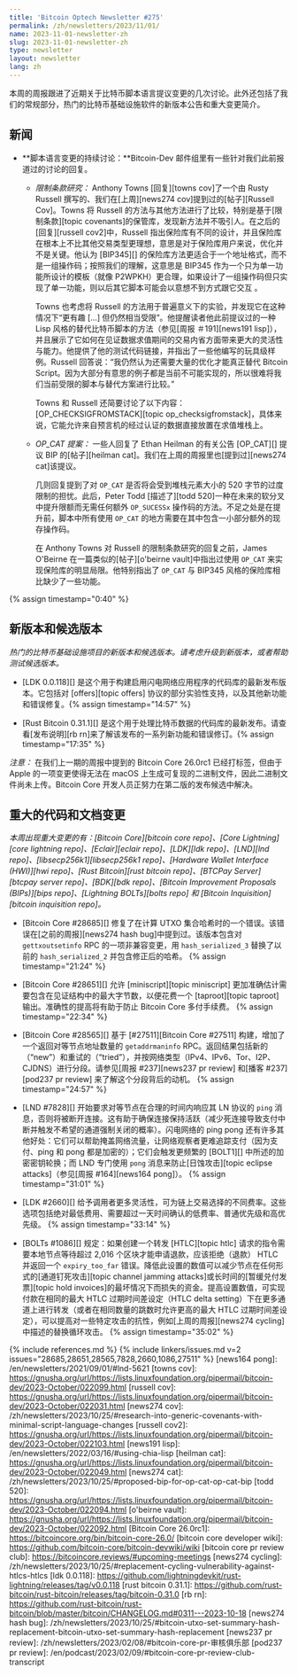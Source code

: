 ```yaml
---
title: 'Bitcoin Optech Newsletter #275'
permalink: /zh/newsletters/2023/11/01/
name: 2023-11-01-newsletter-zh
slug: 2023-11-01-newsletter-zh
type: newsletter
layout: newsletter
lang: zh
---
```

本周的周报跟进了近期关于比特币脚本语言提议变更的几次讨论。此外还包括了我们的常规部分，热门的比特币基础设施软件的新版本公告和重大变更简介。

## 新闻

- **<!--continued-discussion-about-scripting-changes-->脚本语言变更的持续讨论：**Bitcoin-Dev 邮件组里有一些针对我们此前报道过的讨论的回复。

  - *<!--covenants-research-->限制条款研究：* Anthony Towns [回复][towns cov]了一个由 Rusty Russell 撰写的、我们在[上周][news274 cov]提到过的[帖子][Russell Cov]。Towns 将 Russell 的方法与其他方法进行了比较，特别是基于[限制条款][topic covenants]的保管库，发现新方法并不吸引人。在之后的[回复][russell cov2]中，Russell 指出保险库有不同的设计，并且保险库在根本上不比其他交易类型更理想，意思是对于保险库用户来说，优化并不是关键。他认为 [BIP345][] 的保险库方法更适合于一个地址格式，而不是一组操作码；按照我们的理解，这意思是 BIP345 作为一个只为单一功能所设计的模板（就像 P2WPKH）更合理，如果设计了一组操作码但只实现了单一功能，则以后其它脚本可能会以意想不到方式跟它交互 。

    Towns 也考虑将 Russell 的方法用于普遍意义下的实验，并发现它在这种情况下“更有趣 [...] 但仍然相当受限”。他提醒读者他此前提议过的一种 Lisp 风格的替代比特币脚本的方法（参见[周报 ＃191][news191 lisp]），并且展示了它如何在见证数据求值期间的交易内省方面带来更大的灵活性与能力。他提供了他的测试代码链接，并指出了一些他编写的玩具级样例。Russell 回答说：“我仍然认为还需要大量的优化才能真正替代 Bitcoin Script。因为大部分有意思的例子都是当前不可能实现的，所以很难将我们当前受限的脚本与替代方案进行比较。”

    Towns 和 Russell 还简要讨论了以下内容：[OP_CHECKSIGFROMSTACK][topic op_checksigfromstack]，具体来说，它能允许来自预言机的经过认证的数据直接放置在求值堆栈上。

  - *OP_CAT 提案：* 一些人回复了 Ethan Heilman 的有关公告 [OP_CAT][] 提议 BIP 的[帖子][heilman cat]。我们在上周的周报里也[提到过][news274 cat]该提议。

    几则回复提到了对 `OP_CAT` 是否将会受到堆栈元素大小的 520 字节的过度限制的担忧。此后，Peter Todd [描述了][todd 520]一种在未来的软分叉中提升限额而无需任何额外 `OP_SUCESSx` 操作码的方法。不足之处是在提升前，脚本中所有使用 `OP_CAT` 的地方需要在其中包含一小部分额外的现存操作码。

    在 Anthony Towns 对 Russell 的限制条款研究的回复之前，James O'Beirne 在一篇类似的[帖子][o'beirne vault]中指出过使用 `OP_CAT` 来实现保险库的明显局限。他特别指出了 `OP_CAT` 与 BIP345 风格的保险库相比缺少了一些功能。

{% assign timestamp="0:40" %}

## 新版本和候选版本

*热门的比特币基础设施项目的新版本和候选版本。请考虑升级到新版本，或者帮助测试候选版本。*

- [LDK 0.0.118][] 是这个用于构建启用闪电网络应用程序的代码库的最新发布版本。它包括对 [offers][topic offers] 协议的部分实验性支持，以及其他新功能和错误修复。{% assign timestamp="14:57" %}

- [Rust Bitcoin 0.31.1][] 是这个用于处理比特币数据的代码库的最新发布。请查看[发布说明][rb rn]来了解该发布的一系列新功能和错误修订。{% assign timestamp="17:35" %}

_注意：_ 在我们上一期的周报中提到的 Bitcoin Core 26.0rc1 已经打标签，但由于 Apple 的一项变更使得无法在 macOS 上生成可复现的二进制文件，因此二进制文件尚未上传。Bitcoin Core 开发人员正努力在第二版的发布候选中解决。

## 重大的代码和文档变更

*本周出现重大变更的有：[Bitcoin Core][bitcoin core repo]、[Core Lightning][core lightning repo]、[Eclair][eclair repo]、[LDK][ldk repo]、[LND][lnd repo]、[libsecp256k1][libsecp256k1 repo]、[Hardware Wallet Interface (HWI)][hwi repo]、[Rust Bitcoin][rust bitcoin repo]、[BTCPay Server][btcpay server repo]、[BDK][bdk repo]、[Bitcoin Improvement Proposals (BIPs)][bips repo]、[Lightning BOLTs][bolts repo] 和 [Bitcoin Inquisition][bitcoin inquisition repo]。*


- [Bitcoin Core #28685][] 修复了在计算 UTXO 集合哈希时的一个错误。该错误在[之前的周报][news274 hash bug]中提到过。该版本包含对 `gettxoutsetinfo` RPC 的一项非兼容变更，用 `hash_serialized_3` 替换了以前的 `hash_serialized_2` 并包含修正后的哈希。 {% assign timestamp="21:24" %}

- [Bitcoin Core #28651][] 允许 [miniscript][topic miniscript] 更加准确估计需要包含在见证结构中的最大字节数，以便花费一个 [taproot][topic taproot] 输出。准确性的提高将有助于防止 Bitcoin Core 多付手续费。 {% assign timestamp="22:34" %}

- [Bitcoin Core #28565][] 基于 [#27511][Bitcoin Core #27511] 构建，增加了一个返回对等节点地址数量的 `getaddrmaninfo` RPC。返回结果包括新的（“new”）和重试的（“tried”），并按网络类型（IPv4、IPv6、Tor、I2P、CJDNS）进行分段。请参见[周报 #237][news237 pr review] 和[播客 #237][pod237 pr review] 来了解这个分段背后的动机。 {% assign timestamp="24:57" %}

- [LND #7828][] 开始要求对等节点在合理的时间内响应其 LN 协议的 `ping` 消息，否则将被断开连接。这有助于确保连接保持活跃（减少死连接导致支付中断并触发不希望的通道强制关闭的概率）。闪电网络的 ping pong 还有许多其他好处：它们可以帮助掩盖网络流量，让网络观察者更难追踪支付（因为支付、ping 和 pong 都是加密的）；它们会触发更频繁的 [BOLT1][] 中所述的加密密钥轮换；而 LND 专门使用 `pong` 消息来防止[日蚀攻击][topic eclipse attacks]（参见[周报 #164][news164 pong]）。 {% assign timestamp="31:01" %}

- [LDK #2660][] 给予调用者更多灵活性，可为链上交易选择的不同费率。这些选项包括绝对最低费用、需要超过一天时间确认的低费率、普通优先级和高优先级。 {% assign timestamp="33:14" %}

- [BOLTs #1086][] 规定：如果创建一个转发 [HTLC][topic htlc] 请求的指令需要本地节点等待超过 2,016 个区块才能申请退款，应该拒绝（退款） HTLC 并返回一个 `expiry_too_far` 错误。降低此设置的数值可以减少节点在任何形式的[通道钉死攻击][topic channel jamming attacks]或长时间的[暂缓兑付发票][topic hold invoices]的最坏情况下而损失的资金。提高设置数值，可实现付款在相同的最大 HTLC 过期时间差设定（HTLC delta setting）下在更多通道上进行转发（或者在相同数量的跳数时允许更高的最大 HTLC 过期时间差设定），可以提高对一些特定攻击的抗性，例如[上周的周报][news274 cycling]中描述的替换循环攻击。 {% assign timestamp="35:02" %}

{% include references.md %}
{% include linkers/issues.md v=2 issues="28685,28651,28565,7828,2660,1086,27511" %}
[news164 pong]: /en/newsletters/2021/09/01/#lnd-5621
[towns cov]: https://gnusha.org/url/https://lists.linuxfoundation.org/pipermail/bitcoin-dev/2023-October/022099.html
[russell cov]: https://gnusha.org/url/https://lists.linuxfoundation.org/pipermail/bitcoin-dev/2023-October/022031.html
[news274 cov]: /zh/newsletters/2023/10/25/#research-into-generic-covenants-with-minimal-script-language-changes
[russell cov2]: https://gnusha.org/url/https://lists.linuxfoundation.org/pipermail/bitcoin-dev/2023-October/022103.html
[news191 lisp]: /en/newsletters/2022/03/16/#using-chia-lisp
[heilman cat]: https://gnusha.org/url/https://lists.linuxfoundation.org/pipermail/bitcoin-dev/2023-October/022049.html
[news274 cat]: /zh/newsletters/2023/10/25/#proposed-bip-for-op-cat-op-cat-bip
[todd 520]: https://gnusha.org/url/https://lists.linuxfoundation.org/pipermail/bitcoin-dev/2023-October/022094.html
[o'beirne vault]: https://gnusha.org/url/https://lists.linuxfoundation.org/pipermail/bitcoin-dev/2023-October/022092.html
[Bitcoin Core 26.0rc1]: https://bitcoincore.org/bin/bitcoin-core-26.0/
[bitcoin core developer wiki]: https://github.com/bitcoin-core/bitcoin-devwiki/wiki
[bitcoin core pr review club]: https://bitcoincore.reviews/#upcoming-meetings
[news274 cycling]: /zh/newsletters/2023/10/25/#replacement-cycling-vulnerability-against-htlcs-htlcs
[ldk 0.0.118]: https://github.com/lightningdevkit/rust-lightning/releases/tag/v0.0.118
[rust bitcoin 0.31.1]: https://github.com/rust-bitcoin/rust-bitcoin/releases/tag/bitcoin-0.31.0
[rb rn]: https://github.com/rust-bitcoin/rust-bitcoin/blob/master/bitcoin/CHANGELOG.md#0311---2023-10-18
[news274 hash bug]: /zh/newsletters/2023/10/25/#bitcoin-utxo-set-summary-hash-replacement-bitcoin-utxo-set-summary-hash-replacement
[news237 pr review]: /zh/newsletters/2023/02/08/#bitcoin-core-pr-审核俱乐部
[pod237 pr review]: /en/podcast/2023/02/09/#bitcoin-core-pr-review-club-transcript
